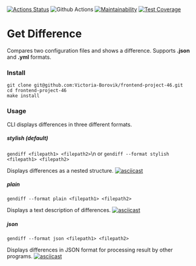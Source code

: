 [![Actions Status](https://github.com/Victoria-Borovik/frontend-project-46/workflows/hexlet-check/badge.svg)](https://github.com/Victoria-Borovik/frontend-project-46/actions)
![Github Actions](https://github.com/Victoria-Borovik/frontend-project-46/actions/workflows/gendiff-check.yml/badge.svg?event=push)
[![Maintainability](https://api.codeclimate.com/v1/badges/62da09c94a2505bbcf11/maintainability)](https://codeclimate.com/github/Victoria-Borovik/frontend-project-46/maintainability)
[![Test Coverage](https://api.codeclimate.com/v1/badges/62da09c94a2505bbcf11/test_coverage)](https://codeclimate.com/github/Victoria-Borovik/frontend-project-46/test_coverage)
# Get Difference
Compares two configuration files and shows a difference.
Supports **.json** and **.yml** formats.

### Install
```
git clone git@github.com:Victoria-Borovik/frontend-project-46.git
cd frontend-project-46
make install
```

### Usage
CLI displays differences in three different formats.

##### stylish (default)
`gendiff <filepath1> <filepath2>`\n
or
`gendiff --format stylish <filepath1> <filepath2>`

Displays differences as a nested structure.
[![asciicast](https://asciinema.org/a/3Vlv8oe7pGPNQIztVAygJnhS5.svg)](https://asciinema.org/a/3Vlv8oe7pGPNQIztVAygJnhS5)

##### plain
`gendiff --format plain <filepath1> <filepath2>`

Displays a text description of differences.
[![asciicast](https://asciinema.org/a/raBHjakwsKPTMNoBLUWKih3ld.svg)](https://asciinema.org/a/raBHjakwsKPTMNoBLUWKih3ld)

##### json
`gendiff --format json <filepath1> <filepath2>`

Displays differences in JSON format for processing result by other programs.
[![asciicast](https://asciinema.org/a/EKFsopltQQyhTAN6zywXfse2J.svg)](https://asciinema.org/a/EKFsopltQQyhTAN6zywXfse2J)



